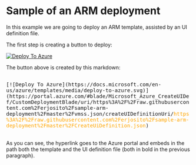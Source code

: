 # Sample of an ARM deployment

In this example we are going to deploy an ARM template, assisted by an UI definition file.

The first step is creating a button to deploy:

[![Deploy To Azure](https://docs.microsoft.com/en-us/azure/templates/media/deploy-to-azure.svg)](https://portal.azure.com/#blade/Microsoft_Azure_CreateUIDef/CustomDeploymentBlade/uri/https%3A%2F%2Fraw.githubusercontent.com%2Ferjosito%2Fsample-arm-deployment%2Fmaster%2Fvmss.json/createUIDefinitionUri/https%3A%2F%2Fraw.githubusercontent.com%2Ferjosito%2Fsample-arm-deployment%2Fmaster%2FCreateUiDefinition.json)

The button above is created by this markdown:

 <div style="white-space: pre-wrap; font-family:monospace">
[![Deploy To Azure](https://docs.microsoft.com/en-us/azure/templates/media/deploy-to-azure.svg)](https://portal.azure.com/#blade/Microsoft_Azure_CreateUIDef/CustomDeploymentBlade/uri/<bold>https%3A%2F%2Fraw.githubusercontent.com%2Ferjosito%2Fsample-arm-deployment%2Fmaster%2Fvmss.json</bold>/createUIDefinitionUri/<bold style="color:orange;">https%3A%2F%2Fraw.githubusercontent.com%2Ferjosito%2Fsample-arm-deployment%2Fmaster%2FCreateUiDefinition.json</bold>)
</div>
</br>

As you can see, the hyperlink goes to the Azure portal and embeds in the path both the template and the UI definition file (both in bold in the previous paragraph).